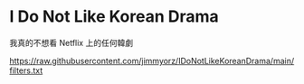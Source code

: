 # I Do Not Like Korean Drama
我真的不想看 Netflix 上的任何韓劇

https://raw.githubusercontent.com/jimmyorz/IDoNotLikeKoreanDrama/main/filters.txt
